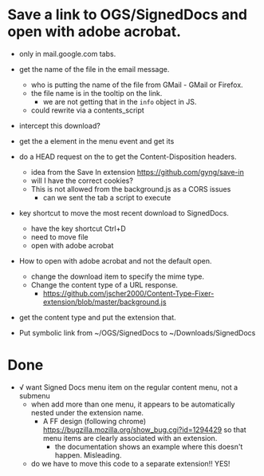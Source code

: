 # Save a link to OGS/SignedDocs and open with adobe acrobat.

+ only in mail.google.com tabs.

+  get the name of the file in the email message.
   + who is putting the name of the file from GMail - GMail or Firefox.
   + the file name is in the tooltip on the link.
      + we are not getting that in the `info` object in JS.
   + could rewrite via a contents_script
   
+ intercept this download?

+ get the a element in the menu event and get its 

+ do a HEAD request on the to get the Content-Disposition headers.
   + idea from the Save In extension https://github.com/gyng/save-in
   + will I have the correct cookies?
   - This is not allowed from the background.js as a  CORS issues
     + can we sent the tab a script to execute

+ key shortcut to move the most recent download to SignedDocs.
   + have the key shortcut Ctrl+D
   + need to move file
   + open with adobe acrobat
   
+ How to open with adobe acrobat and not the default open.
    + change the download item to specify the mime type.
    + Change the content type of a URL response. 
       +  https://github.com/jscher2000/Content-Type-Fixer-extension/blob/master/background.js

+ get the content type and put the extension that.


+ Put symbolic link from ~/OGS/SignedDocs to ~/Downloads/SignedDocs



# Done

+ √ want Signed Docs menu item on the regular content menu, not a submenu
  + when add more than one menu, it appears to be automatically nested
     under the extension name.
	  + A FF design (following chrome) https://bugzilla.mozilla.org/show_bug.cgi?id=1294429
	    so that menu items are clearly associated with an extension.
		  + the documentation shows an example where this doesn't happen. Misleading.
  + do we have to move this code to a separate extension!! YES!
